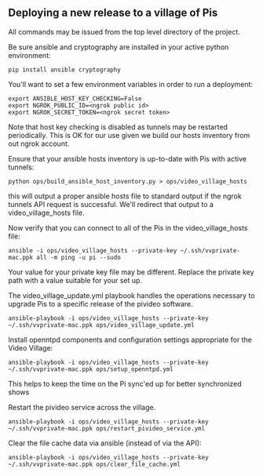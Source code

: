 Deploying a new release to a village of Pis
-------------------------------------------
All commands may be issued from the top level directory of the project.

Be sure ansible and cryptography are installed in your active python environment:

```
pip install ansible cryptography
```

You'll want to set a few environment variables in order to run a deployment:
```
export ANSIBLE_HOST_KEY_CHECKING=False
export NGROK_PUBLIC_ID=<ngrok public id>
export NGROK_SECRET_TOKEN=<ngrok secret token>
```
Note that host key checking is disabled as tunnels may be restarted periodically.
This is OK for our use given we build our hosts inventory from out ngrok
account.

Ensure that your ansible hosts inventory is up-to-date with Pis with active
tunnels:

```
python ops/build_ansible_host_inventory.py > ops/video_village_hosts
```

this will output a proper ansible hosts file to standard output
if the ngrok tunnels API request is successful.  We'll redirect that
output to a video_village_hosts file.  

Now verify that you can connect to all of the Pis in the
video_village_hosts file:

```
ansible -i ops/video_village_hosts --private-key ~/.ssh/vvprivate-mac.ppk all -m ping -u pi --sudo
```
Your value for your private key file may be different.  Replace the private key
path with a value suitable for your set up.

The video_village_update.yml playbook handles the operations necessary to
upgrade Pis to a specific release of the pivideo software.

```
ansible-playbook -i ops/video_village_hosts --private-key ~/.ssh/vvprivate-mac.ppk ops/video_village_update.yml
```

Install openntpd components and configuration settings appropriate for the Video Village:

```
ansible-playbook -i ops/video_village_hosts --private-key ~/.ssh/vvprivate-mac.ppk ops/setup_openntpd.yml
```

This helps to keep the time on the Pi sync'ed up for better synchronized shows


Restart the pivideo service across the village.   
```
ansible-playbook -i ops/video_village_hosts --private-key ~/.ssh/vvprivate-mac.ppk ops/restart_pivideo_service.yml
```

Clear the file cache data via ansible (instead of via the API):
```
ansible-playbook -i ops/video_village_hosts --private-key ~/.ssh/vvprivate-mac.ppk ops/clear_file_cache.yml
```
